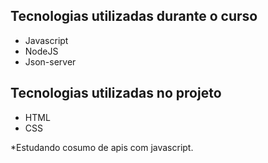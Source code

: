 ## Tecnologias utilizadas durante o curso
* Javascript
* NodeJS
* Json-server

## Tecnologias utilizadas no projeto
* HTML
* CSS

*Estudando cosumo de apis com javascript.